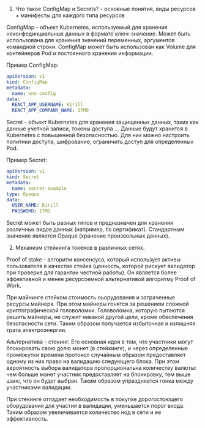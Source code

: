 1. Что такое ConfigMap и Secrets? - основные понятия, виды ресурсов + манифесты для каждого типа ресурсов

ConfigMap - объект Kubernetes, используемый для хранения неконфединциальных данных в формате ключ-значение. Может быть 
использована для хранения значений переменных, аргументов командной строки. ConfigMap может быть использован 
как Volume для контейнеров Pod и постоянного хранения информации.

Пример ConfigMap:

```yaml
apiVersion: v1
kind: ConfigMap
metadata:
  name: env-config
data:
  REACT_APP_USERNAME: Kirill
  REACT_APP_COMPANY_NAME: ITMO
```

Secret - объект Kubernetes для хранения защищенных данных, таких как данные учетной записи, токены доступа ...
Данные будут хранится в Kubernetes с повышенной безопасностью. Для них можно настроить политики доступа, шифрование,
ограничить доступ для определенных Pod. 

Пример Secret:

```yaml
apiVersion: v1
kind: Secret
metadata:
  name: secret-example
type: Opaque
data:
  USER_NAME: Kirill
  PASSWORD: ITMO
```

Secret может быть разных типов и предназначен для хранения различных видов данных (например, tls сертификат).
Стандартным значение является Opaque (хранение произвольных данных).

2. Механизм стейкинга токенов в различных сетях.

Proof of stake - алгоритм консенсуса, который использует активы пользователя в качестве стейка (ценность, которой
рискует валидатор при проверке для гарантии честной работы). Он является более эффективной и менее ресурсоемкой
альтернативой алгоритму Proof of Work. 

При майнинге стейком стоимость оьорудования и затраченные ресурсы майнера. При этом майнеры гонятся за решением сложной 
криптографической головоломки. Головоломка, которую пытаются решить майнеры, не служит никакой другой цели, 
кроме обеспечения безопасности сети. Таким образом получается избыточная и излишняя трата электроэнергии.

Альтернатива - стекинг. Его основная идея в том, что участники могут блокировать свою долю монет (в стейкинге), 
и через определенные промежутки времени протокол случайным образом предоставляет одному из них право на валидацию
следующего блока. При этом вероятность выбора валидатора пропорциональна количеству валюты: чем больше манет участник предоставляет на блокировку, тем выше шанс, 
что он будет выбран. Таким образом упраздняется гонка между участниками валидации.

При стекинге отпадает необходимость в покупке дорогостоющего оборудования для участия в валидации, уменьшается порог входа.
Таким образом увеличивается количество нод в сети и ее эффективность.